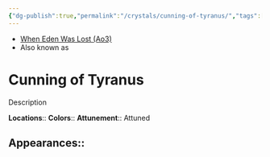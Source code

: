 ```yaml
---
{"dg-publish":true,"permalink":"/crystals/cunning-of-tyranus/","tags":["color","attuned","crystal"],"noteIcon":"saber1"}
---
```


- [When Eden Was Lost (Ao3)](https://archiveofourown.org/works/19334440)
- Also known as 

# Cunning of Tyranus
Description

**Locations**:: 
**Colors**:: 
**Attunement**:: Attuned

**Appearances**::
- 